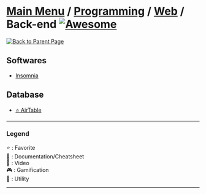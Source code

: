# [Main Menu](../../../README.md) / [Programming](../../README.md) / [Web](../README.md) / Back-end [![Awesome](https://awesome.re/badge-flat.svg)](https://awesome.re)

[![Back to Parent Page](https://img.shields.io/badge/-Back_to_Parent_Page-blue?style=for-the-badge)](../README.md)

## Softwares
- [Insomnia](https://insomnia.rest/)

## Database
- [:star: AirTable](https://airtable.com/)

---

### Legend
:star: : Favorite\
:book: : Documentation/Cheatsheet\
:movie_camera: : Video\
:video_game: : Gamification\
:wrench: : Utility

---
